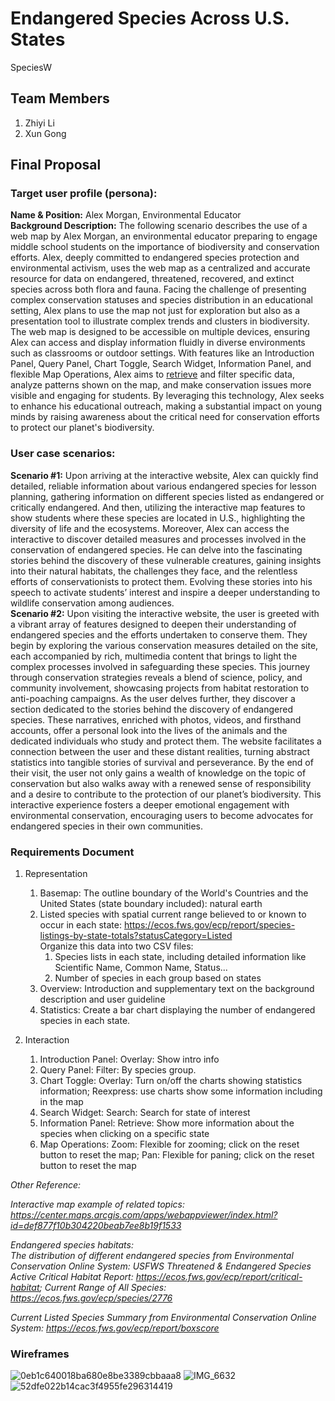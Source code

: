 #  Endangered Species Across U.S. States
SpeciesW

## Team Members
1. Zhiyi Li
2. Xun Gong

## Final Proposal
### Target user profile (persona):
**Name & Position:** Alex Morgan, Environmental Educator     
**Background Description:** 
The following scenario describes the use of a web map by Alex Morgan, an environmental educator preparing to engage middle school students on the importance of biodiversity and conservation efforts. Alex, deeply committed to endangered species protection and environmental activism, uses the web map as a centralized and accurate resource for data on endangered, threatened, recovered, and extinct species across both flora and fauna. Facing the challenge of presenting complex conservation statuses and species distribution in an educational setting, Alex plans to use the map not just for exploration but also as a presentation tool to illustrate complex trends and clusters in biodiversity. The web map is designed to be accessible on multiple devices, ensuring Alex can access and display information fluidly in diverse environments such as classrooms or outdoor settings. With features like an Introduction Panel, Query Panel, Chart Toggle, Search Widget, Information Panel, and flexible Map Operations, Alex aims to <ins>retrieve</ins> and filter specific data, analyze patterns shown on the map, and make conservation issues more visible and engaging for students. By leveraging this technology, Alex seeks to enhance his educational outreach, making a substantial impact on young minds by raising awareness about the critical need for conservation efforts to protect our planet's biodiversity.      
### User case scenarios: 
**Scenario #1:**
   Upon arriving at the interactive website, Alex can quickly find detailed, reliable information about various endangered species for lesson planning, gathering information on different species listed as endangered or critically endangered. And then, utilizing the interactive map features to show students where these species are located in U.S., highlighting the diversity of life and the ecosystems. Moreover, Alex can access the interactive to discover detailed measures and processes involved in the conservation of endangered species. He can delve into the fascinating stories behind the discovery of these vulnerable creatures, gaining insights into their natural habitats, the challenges they face, and the relentless efforts of conservationists to protect them. Evolving these stories into his speech to activate students’ interest and inspire a deeper understanding to wildlife conservation among audiences.     
**Scenario #2:**
   Upon visiting the interactive website, the user is greeted with a vibrant array of features designed to deepen their understanding of endangered species and the efforts undertaken to conserve them. They begin by exploring the various conservation measures detailed on the site, each accompanied by rich, multimedia content that brings to light the complex processes involved in safeguarding these species. This journey through conservation strategies reveals a blend of science, policy, and community involvement, showcasing projects from habitat restoration to anti-poaching campaigns.
   As the user delves further, they discover a section dedicated to the stories behind the discovery of endangered species. These narratives, enriched with photos, videos, and firsthand accounts, offer a personal look into the lives of the animals and the dedicated individuals who study and protect them. The website facilitates a connection between the user and these distant realities, turning abstract statistics into tangible stories of survival and perseverance. By the end of their visit, the user not only gains a wealth of knowledge on the topic of conservation but also walks away with a renewed sense of responsibility and a desire to contribute to the protection of our planet’s biodiversity. This interactive experience fosters a deeper emotional engagement with environmental conservation, encouraging users to become advocates for endangered species in their own communities.
### Requirements Document
 1. Representation
    1. Basemap: The outline boundary of the World's Countries and the United States (state boundary included): natural earth
    2. Listed species with spatial current range believed to or known to occur in each state: https://ecos.fws.gov/ecp/report/species-listings-by-state-totals?statusCategory=Listed     
       Organize this data into two CSV files:
       1. Species lists in each state, including detailed information like Scientific Name, Common Name, Status...
       2. Number of species in each group based on states
    3. Overview: Introduction and supplementary text on the background description and user guideline
    4. Statistics: Create a bar chart displaying the number of endangered species in each state.

 2. Interaction
    1. Introduction Panel: Overlay: Show intro info
    2. Query Panel: Filter: By species group.
    3. Chart Toggle: Overlay: Turn on/off the charts showing statistics information; Reexpress: use charts show some information including in the map 
    4. Search Widget: Search: Search for state of interest
    5. Information Panel: Retrieve: Show more information about the species when clicking on a specific state
    6. Map Operations: Zoom: Flexible for zooming; click on the reset button to reset the map; Pan: Flexible for paning; click on the reset button to reset the map

*Other Reference:*  
     
*Interactive map example of related topics: https://center.maps.arcgis.com/apps/webappviewer/index.html?id=def877f10b304220beab7ee8b19f1533* 
     
*Endangered species habitats:*      
*The distribution of different endangered species from Environmental Conservation Online System: USFWS Threatened & Endangered Species Active Critical Habitat Report: https://ecos.fws.gov/ecp/report/critical-habitat; Current Range of All Species: https://ecos.fws.gov/ecp/species/2776*     

*Current Listed Species Summary from Environmental Conservation Online System: https://ecos.fws.gov/ecp/report/boxscore*



### Wireframes
![0eb1c640018ba680e8be3389cbbaaa8](https://github.com/xiaoguaishou0202yy/2024_Endangered-Species-US/assets/158022313/626024fd-8c5e-4112-852b-2936d3fee11c)
![IMG_6632](https://github.com/xiaoguaishou0202yy/2024_Endangered-Species-US/assets/157653332/5fd5114a-d298-4e23-a977-637c380aa1e6)
![52dfe022b14cac3f4955fe296314419](https://github.com/xiaoguaishou0202yy/2024_Endangered-Species-US/assets/158022313/ea3dcfea-09c9-4f2e-b72c-47005992ed44)










